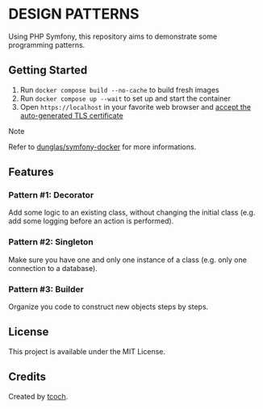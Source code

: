 # DESIGN PATTERNS

Using PHP Symfony, this repository aims to demonstrate some programming patterns.

## Getting Started

1. Run `docker compose build --no-cache` to build fresh images
2. Run `docker compose up --wait` to set up and start the container
3. Open `https://localhost` in your favorite web browser and [accept the auto-generated TLS certificate](https://stackoverflow.com/a/15076602/1352334)

> [!NOTE]
> Refer to [dunglas/symfony-docker](https://github.com/dunglas/symfony-docker) for more informations.

## Features

### Pattern #1: Decorator

Add some logic to an existing class, without changing the initial class (e.g. add some logging before an action is performed).

### Pattern #2: Singleton

Make sure you have one and only one instance of a class (e.g. only one connection to a database).

### Pattern #3: Builder

Organize you code to construct new objects steps by steps. 

## License

This project is available under the MIT License.

## Credits

Created by [tcoch](https://github.com/tcoch/tcoch).

